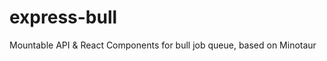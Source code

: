 express-bull
============

Mountable API &amp; React Components for bull job queue, based on Minotaur
